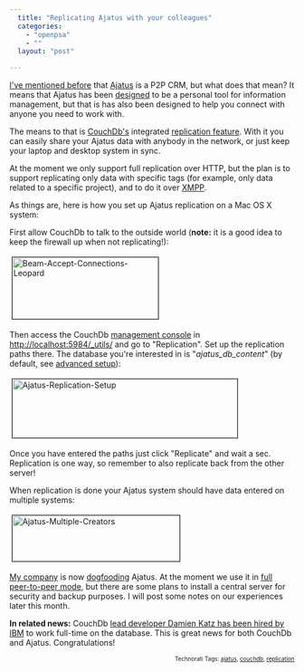 ```yaml
---
  title: "Replicating Ajatus with your colleagues"
  categories: 
    - "openpsa"
    - ""
  layout: "post"

---
```

<a href="http://bergie.iki.fi/blog/previewing_ajatus-the_distributed_crm.html">I've mentioned before</a> that <a href="http://www.ajatus.info/">Ajatus</a> is a P2P CRM, but what does that mean? It means that Ajatus has been <a href="http://www.ajatus.info/documentation/ajatus_manifesto/">designed</a> to be a personal tool for information management, but that is has also been designed to help you connect with anyone you need to work with.

The means to that is <a href="http://www.couchdb.org/">CouchDb's</a> integrated <a href="http://www.couchdbwiki.com/index.php?title=Basic_Concepts#Distributed" title="Basic_Concepts#Distributed">replication feature</a>. With it you can easily share your Ajatus data with anybody in the network, or just keep your laptop and desktop system in sync.

At the moment we only support full replication over HTTP, but the plan is to support replicating only data with specific tags (for example, only data related to a specific project), and to do it over <a href="http://www.xmpp.org/">XMPP</a>.

As things are, here is how you set up Ajatus replication on a Mac OS X system:

First allow CouchDb to talk to the outside world (<strong>note:</strong> it is a good idea to keep the firewall up when not replicating!):

<a href="/files/beam-accept-connections-leopard.png"><img src="http://bergie.iki.fi/midcom-serveattachmentguid-e2bfa65cba3511dc8d8b792ae493de99de99/beam-accept-connections-leopard-tm.jpg" height="109" width="258" border="1" hspace="4" vspace="4" alt="Beam-Accept-Connections-Leopard" /></a>

Then access the CouchDb <a href="http://bergie.iki.fi/blog/couchdb_0-7-0_is_out.html">management console</a> in <a href="http://localhost:5984/_utils/">http://localhost:5984/_utils/</a> and go to &quot;Replication&quot;. Set up the replication paths there. The database you're interested in is &quot;<em>ajatus_db_content</em>&quot; (by default, see <a href="http://www.ajatus.info/documentation/installation/#d3f49ff7e6e57d0a1a3671214fc1681a">advanced setup</a>):

<a href="/files/ajatus-replication-setup.png"><img src="http://bergie.iki.fi/midcom-serveattachmentguid-df6beb0aba3511dc80e977c26d0abfa1bfa1/ajatus-replication-setup-tm.jpg" height="104" width="398" border="1" hspace="4" vspace="4" alt="Ajatus-Replication-Setup" /></a>

Once you have entered the paths just click &quot;Replicate&quot; and wait a sec. Replication is one way, so remember to also replicate back from the other server!

When replication is done your Ajatus system should have data entered on multiple systems:

<a href="/files/ajatus-multiple-creators.png"><img src="http://bergie.iki.fi/midcom-serveattachmentguid-dd283074ba3511dc8f284911300608c408c4/ajatus-multiple-creators-tm.jpg" height="81" width="296" border="1" hspace="4" vspace="4" alt="Ajatus-Multiple-Creators" /></a>

<a href="http://www.nemein.com/en/">My company</a> is now <a href="http://en.wikipedia.org/wiki/Dogfooding">dogfooding</a> Ajatus. At the moment we use it in <a href="http://jaiku.com/channel/ajatus/presence/22541792">full peer-to-peer mode</a>, but there are some plans to install a central server for security and backup purposes. I will post some notes on our experiences later this month.

<strong>In related news:</strong> CouchDb <a href="http://damienkatz.net/2008/01/new_gig.html">lead developer Damien Katz has been hired by IBM</a> to work full-time on the database. This is great news for both CouchDb and Ajatus. Congratulations!

<p style="text-align:right;font-size:10px;">Technorati Tags: <a href="http://www.technorati.com/tag/ajatus">ajatus</a>, <a href="http://www.technorati.com/tag/couchdb">couchdb</a>, <a href="http://www.technorati.com/tag/replication">replication</a></p>